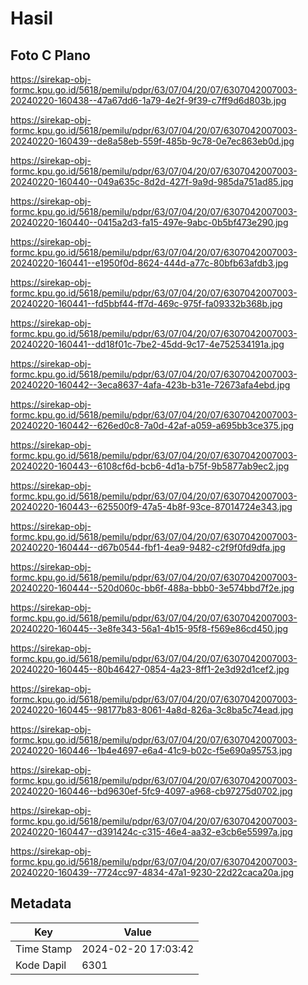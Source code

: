 # Hasil

## Foto C Plano

https://sirekap-obj-formc.kpu.go.id/5618/pemilu/pdpr/63/07/04/20/07/6307042007003-20240220-160438--47a67dd6-1a79-4e2f-9f39-c7ff9d6d803b.jpg

https://sirekap-obj-formc.kpu.go.id/5618/pemilu/pdpr/63/07/04/20/07/6307042007003-20240220-160439--de8a58eb-559f-485b-9c78-0e7ec863eb0d.jpg

https://sirekap-obj-formc.kpu.go.id/5618/pemilu/pdpr/63/07/04/20/07/6307042007003-20240220-160440--049a635c-8d2d-427f-9a9d-985da751ad85.jpg

https://sirekap-obj-formc.kpu.go.id/5618/pemilu/pdpr/63/07/04/20/07/6307042007003-20240220-160440--0415a2d3-fa15-497e-9abc-0b5bf473e290.jpg

https://sirekap-obj-formc.kpu.go.id/5618/pemilu/pdpr/63/07/04/20/07/6307042007003-20240220-160441--e1950f0d-8624-444d-a77c-80bfb63afdb3.jpg

https://sirekap-obj-formc.kpu.go.id/5618/pemilu/pdpr/63/07/04/20/07/6307042007003-20240220-160441--fd5bbf44-ff7d-469c-975f-fa09332b368b.jpg

https://sirekap-obj-formc.kpu.go.id/5618/pemilu/pdpr/63/07/04/20/07/6307042007003-20240220-160441--dd18f01c-7be2-45dd-9c17-4e752534191a.jpg

https://sirekap-obj-formc.kpu.go.id/5618/pemilu/pdpr/63/07/04/20/07/6307042007003-20240220-160442--3eca8637-4afa-423b-b31e-72673afa4ebd.jpg

https://sirekap-obj-formc.kpu.go.id/5618/pemilu/pdpr/63/07/04/20/07/6307042007003-20240220-160442--626ed0c8-7a0d-42af-a059-a695bb3ce375.jpg

https://sirekap-obj-formc.kpu.go.id/5618/pemilu/pdpr/63/07/04/20/07/6307042007003-20240220-160443--6108cf6d-bcb6-4d1a-b75f-9b5877ab9ec2.jpg

https://sirekap-obj-formc.kpu.go.id/5618/pemilu/pdpr/63/07/04/20/07/6307042007003-20240220-160443--625500f9-47a5-4b8f-93ce-87014724e343.jpg

https://sirekap-obj-formc.kpu.go.id/5618/pemilu/pdpr/63/07/04/20/07/6307042007003-20240220-160444--d67b0544-fbf1-4ea9-9482-c2f9f0fd9dfa.jpg

https://sirekap-obj-formc.kpu.go.id/5618/pemilu/pdpr/63/07/04/20/07/6307042007003-20240220-160444--520d060c-bb6f-488a-bbb0-3e574bbd7f2e.jpg

https://sirekap-obj-formc.kpu.go.id/5618/pemilu/pdpr/63/07/04/20/07/6307042007003-20240220-160445--3e8fe343-56a1-4b15-95f8-f569e86cd450.jpg

https://sirekap-obj-formc.kpu.go.id/5618/pemilu/pdpr/63/07/04/20/07/6307042007003-20240220-160445--80b46427-0854-4a23-8ff1-2e3d92d1cef2.jpg

https://sirekap-obj-formc.kpu.go.id/5618/pemilu/pdpr/63/07/04/20/07/6307042007003-20240220-160445--98177b83-8061-4a8d-826a-3c8ba5c74ead.jpg

https://sirekap-obj-formc.kpu.go.id/5618/pemilu/pdpr/63/07/04/20/07/6307042007003-20240220-160446--1b4e4697-e6a4-41c9-b02c-f5e690a95753.jpg

https://sirekap-obj-formc.kpu.go.id/5618/pemilu/pdpr/63/07/04/20/07/6307042007003-20240220-160446--bd9630ef-5fc9-4097-a968-cb97275d0702.jpg

https://sirekap-obj-formc.kpu.go.id/5618/pemilu/pdpr/63/07/04/20/07/6307042007003-20240220-160447--d391424c-c315-46e4-aa32-e3cb6e55997a.jpg

https://sirekap-obj-formc.kpu.go.id/5618/pemilu/pdpr/63/07/04/20/07/6307042007003-20240220-160439--7724cc97-4834-47a1-9230-22d22caca20a.jpg


## Metadata

| Key        | Value               |
| ---------- | ------------------- |
| Time Stamp | 2024-02-20 17:03:42 |
| Kode Dapil | 6301                |




